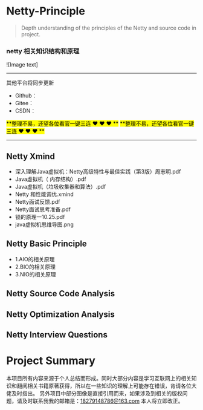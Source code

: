 # Netty-Principle
> Depth understanding of the principles of the Netty and source code in project.

### netty 相关知识结构和原理

![Image text]

-----------------------------------------------------------------------------------------------
其他平台将同步更新

- Github：
- Gitee：
- CSDN：

<mark>**整理不易，还望各位看官一键三连 :heart: :heart: :heart: **</mark>
<mark>**整理不易，还望各位看官一键三连 :heart: :heart: :heart: **</mark>

-----------------------------------------------------------------------------------------------
## Netty Xmind

- 深入理解Java虚拟机：Netty高级特性与最佳实践（第3版）周志明.pdf
- Java虚拟机（ 内存结构）.pdf
- Java虚拟机（垃圾收集器和算法）.pdf
- Netty 和性能调优.xmind
- Netty面试反馈.pdf
- Netty面试思考准备.pdf
- 锁的原理一10.25.pdf
- java虚拟机思维导图.png

## Netty Basic Principle

- 1.AIO的相关原理
- 2.BIO的相关原理
- 3.NIO的相关原理

## Netty Source Code Analysis


## Netty Optimization Analysis


## Netty Interview Questions


# Project Summary

本项目所有内容来源于个人总结而形成。同时大部分内容是学习互联网上的相关知识和翻阅相关书籍原著获得，所以在一些知识的理解上可能存在错误，肯请各位大佬及时指出。
另外项目中部分图像是直接引用而来，如果涉及到相关的版权问题，请及时联系我我的邮箱是：18279148786@163.com 本人将立即改正。
